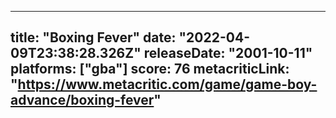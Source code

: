 
---
title: "Boxing Fever"
date: "2022-04-09T23:38:28.326Z"
releaseDate: "2001-10-11"
platforms: ["gba"]
score: 76
metacriticLink: "https://www.metacritic.com/game/game-boy-advance/boxing-fever"
---
